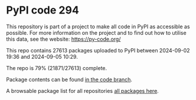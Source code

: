 # PyPI code 294

This repository is part of a project to make all code in PyPI as accessible as possible. For more information 
on the project and to find out how to utilise this data, see the website: https://py-code.org/

This repo contains 27613 packages uploaded to PyPI between 
2024-09-02 19:36 and 2024-09-05 10:29.

The repo is 79% (21871/27613) complete.

Package contents can be found [in the code branch](https://github.com/pypi-data/pypi-mirror-294/tree/code/packages).

A browsable package list for all repositories [all packages here](https://py-code.org/repositories/pypi-mirror-294).


